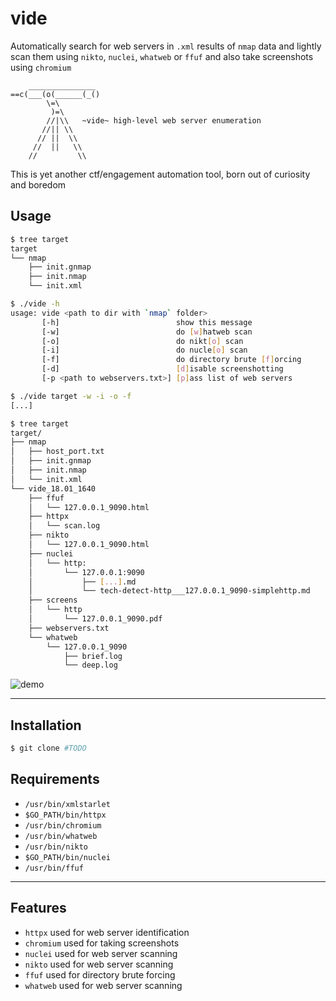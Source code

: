 # vide

Automatically search for web servers in `.xml` results of `nmap` data and lightly scan them using `nikto`, `nuclei`, `whatweb` or `ffuf` and also take screenshots using `chromium`

        _______________
    ==c(___(o(______(_()
            \=\
             )=\
            //|\\   ~vide~ high-level web server enumeration
           //|| \\  
          // ||  \\
         //  ||   \\
        //         \\

This is yet another ctf/engagement automation tool, born out of curiosity and boredom

## Usage

```bash
$ tree target 
target
└── nmap
    ├── init.gnmap
    ├── init.nmap
    └── init.xml

$ ./vide -h
usage: vide <path to dir with `nmap` folder>
       [-h]                          show this message
       [-w]                          do [w]hatweb scan
       [-o]                          do nikt[o] scan
       [-i]                          do nucle[o] scan
       [-f]                          do directory brute [f]orcing
       [-d]                          [d]isable screenshotting
       [-p <path to webservers.txt>] [p]ass list of web servers

$ ./vide target -w -i -o -f
[...]

$ tree target
target/
├── nmap
│   ├── host_port.txt
│   ├── init.gnmap
│   ├── init.nmap
│   └── init.xml
└── vide_18.01_1640
    ├── ffuf
    │   └── 127.0.0.1_9090.html
    ├── httpx
    │   └── scan.log
    ├── nikto
    │   └── 127.0.0.1_9090.html
    ├── nuclei
    │   └── http:
    │       └── 127.0.0.1:9090
    │           ├── [...].md
    │           └── tech-detect-http___127.0.0.1_9090-simplehttp.md
    ├── screens
    │   └── http
    │       └── 127.0.0.1_9090.pdf
    ├── webservers.txt
    └── whatweb
        └── 127.0.0.1_9090
            ├── brief.log
            └── deep.log
```

![demo](https://github.com/dreizehnutters/assets/demo.gif)

---

## Installation

```bash
$ git clone #TODO
```

## Requirements

+ `/usr/bin/xmlstarlet`
+ `$GO_PATH/bin/httpx`
+ `/usr/bin/chromium`
+ `/usr/bin/whatweb`
+ `/usr/bin/nikto`
+ `$GO_PATH/bin/nuclei`
+ `/usr/bin/ffuf`
---

## Features

- `httpx` 		used for web server identification
- `chromium` 	used for taking screenshots
- `nuclei` 		used for web server scanning
- `nikto` 		used for web server scanning
- `ffuf` 		used for directory brute forcing
- `whatweb` 	used for web server scanning